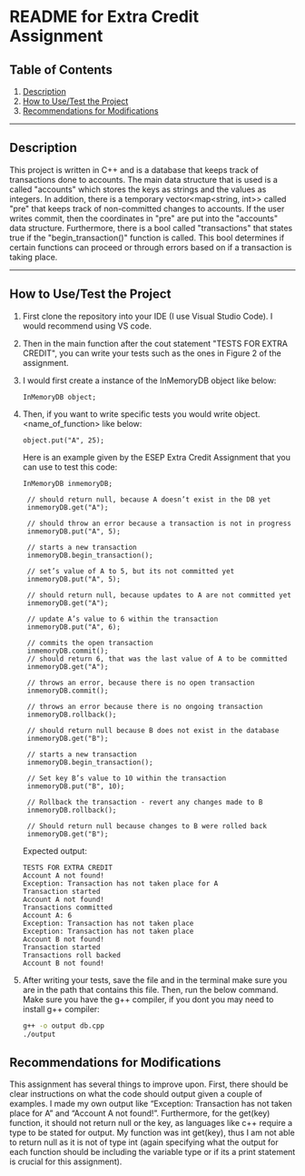 # README for Extra Credit Assignment
## Table of Contents
1. [Description](#description)
2. [How to Use/Test the Project](#how-to-usetest-the-project)
3. [Recommendations for Modifications](#recommendations-for-modifications)


---
## Description
This project is written in C++ and is a database that keeps track of transactions done to accounts. The main data structure that is used is a <map> called "accounts" which stores the keys as strings and the values as integers. In addition, there is a temporary vector<map<string, int>> called "pre" that keeps track of non-committed changes to accounts. If the user writes commit, then the coordinates in "pre" are put into the "accounts" data structure. Furthermore, there is a bool called "transactions" that states true if the "begin_transaction()" function is called. This bool determines if certain functions can proceed or through errors based on if a transaction is taking place. 

---
## How to Use/Test the Project
1. First clone the repository into your IDE (I use Visual Studio Code). I would recommend using VS code.
2. Then in the main function after the cout statement "TESTS FOR EXTRA CREDIT", you can write your tests such as the ones in Figure 2 of the assignment.
3. I would first create a instance of the InMemoryDB object like below:
   ```
   InMemoryDB object;
   ```
4. Then, if you want to write specific tests you would write object.<name_of_function> like below:
   ```
   object.put("A", 25);
   ```
   Here is an example given by the ESEP Extra Credit Assignment that you can use to test this code: 
   ```
   InMemoryDB inmemoryDB;

    // should return null, because A doesn’t exist in the DB yet
    inmemoryDB.get("A");

    // should throw an error because a transaction is not in progress
    inmemoryDB.put("A", 5);

    // starts a new transaction
    inmemoryDB.begin_transaction();

    // set’s value of A to 5, but its not committed yet
    inmemoryDB.put("A", 5);

    // should return null, because updates to A are not committed yet
    inmemoryDB.get("A");

    // update A’s value to 6 within the transaction
    inmemoryDB.put("A", 6);

    // commits the open transaction
    inmemoryDB.commit();
    // should return 6, that was the last value of A to be committed
    inmemoryDB.get("A");

    // throws an error, because there is no open transaction
    inmemoryDB.commit();

    // throws an error because there is no ongoing transaction
    inmemoryDB.rollback();

    // should return null because B does not exist in the database
    inmemoryDB.get("B");

    // starts a new transaction
    inmemoryDB.begin_transaction();

    // Set key B’s value to 10 within the transaction
    inmemoryDB.put("B", 10);

    // Rollback the transaction - revert any changes made to B
    inmemoryDB.rollback();

    // Should return null because changes to B were rolled back
    inmemoryDB.get("B");
   ```
   Expected output:
   ```
   TESTS FOR EXTRA CREDIT
   Account A not found!
   Exception: Transaction has not taken place for A
   Transaction started
   Account A not found!
   Transactions committed
   Account A: 6
   Exception: Transaction has not taken place
   Exception: Transaction has not taken place
   Account B not found!
   Transaction started
   Transactions roll backed
   Account B not found!
   ```


6. After writing your tests, save the file and in the terminal make sure you are in the path that contains this file. Then, run the below command. Make sure you have the g++ compiler, if you dont you may need to install g++ compiler:
   ```bash
   g++ -o output db.cpp
   ./output
   ```
## Recommendations for Modifications
This assignment has several things to improve upon. First, there should be clear instructions on what the code should output given a couple of examples. I made my own output like “Exception: Transaction has not taken place for A” and “Account A not found!”. Furthermore, for the get(key) function, it should not return null or the key, as languages like c++ require a type to be stated for output. My function was int get(key), thus I am not able to return null as it is not of type int (again specifying what the output for each function should be including the variable type or if its a print statement is crucial for this assignment).

